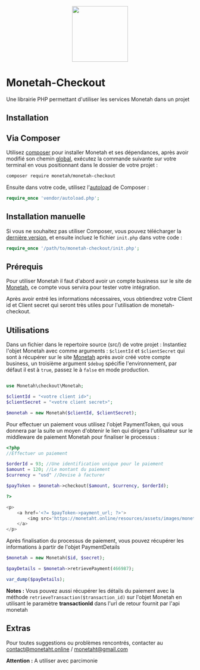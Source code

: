 <center><img src='https://monetaht.online/resources/assets/images/monetah_pay.png' width="150px" height="150px"></center>

# Monetah-Checkout
Une librairie PHP permettant d'utiliser les services Monetah dans un projet


Installation
-----

## Via Composer

Utilisez [composer](https://getcomposer.org/download/) pour installer Monetah et ses dépendances, après avoir modifié son chemin [global](https://askcodez.com/modifier-le-chemin-global-du-composeur-windows.html), exécutez la commande suivante sur votre terminal en vous positionnant dans le dossier de votre projet :

```bash
composer require monetah/monetah-checkout
```

Ensuite dans votre code, utilisez l'[autoload](https://getcomposer.org/doc/01-basic-usage.md#autoloading) de Composer : 

```php
require_once 'vendor/autoload.php';
```


## Installation manuelle

Si vous ne souhaitez pas utiliser Composer, vous pouvez télécharger la [dernière version](https://github.com/schery19/monetah-checkout/releases), et ensuite incluez le fichier `init.php` dans votre code :

```php
require_once '/path/to/monetah-checkout/init.php';
```



Prérequis
-----

Pour utiliser Monetah il faut d'abord avoir un compte business sur le site de [Monetah](https://monetaht.online), ce compte vous servira pour tester votre intégration.

Après avoir entré les informations nécessaires, vous obtiendrez votre Client id et Client secret qui seront très utiles pour l'utilisation de monetah-checkout.


Utilisations
-----

Dans un fichier dans le repertoire source (src/) de votre projet :
Instantiez l'objet Monetah avec comme arguments : `$clientId` et `$clientSecret` qui sont à récupérer sur le site [Monetah](https://monetaht.online) après avoir créé votre compte business, un troisième argument `$debug` spécifie l'environnement, par défaut il est à `true`, passez le à `false` en mode production.

```php

use Monetah\checkout\Monetah;

$clientId = "<votre client id>";
$clientSecret = "<votre client secret>";

$monetah = new Monetah($clientId, $clientSecret);

```

Pour effectuer un paiement vous utilisez l'objet PaymentToken, qui vous donnera par la suite un moyen d'obtenir le lien qui dirigera l'utilisateur sur le middleware de paiement Monetah pour finaliser le processus :

```php
<?php
//Effectuer un paiement

$orderId = 93; //Une identification unique pour le paiement
$amount = 120; //Le montant du paiement
$currency = "usd" //Devise à facturer

$payToken = $monetah->checkout($amount, $currency, $orderId);

?>

<p>
	<a href='<?= $payToken->payment_url; ?>'>
		<img src='https://monetaht.online/resources/assets/images/monetah_pay.png' width="120px" height="50px">
	</a>
</p>

```

Après finalisation du processus de paiement, vous pouvez récupérer les informations à partir de l'objet PaymentDetails

```php
$monetah = new Monetah($id, $secret);

$payDetails = $monetah->retrievePayment(466987);

var_dump($payDetails);

```


<strong>Notes :</strong>
Vous pouvez aussi récupérer les détails du paiement avec la méthode `retrieveTransaction($transaction_id)` sur l'objet Monetah en utilisant le paramètre <b>transactionId</b> dans l'url de retour fournit par l'api monetah


Extras
-----

Pour toutes suggestions ou problèmes rencontrés, contacter au contact@monetaht.online / monetaht@gmail.com

<b>Attention :</b> A utiliser avec parcimonie
